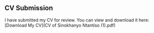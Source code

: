 ## CV Submission

I have submitted my CV for review. You can view and download it here:
[Download My CV](CV of Sinokhanyo Ntantiso (1).pdf)
